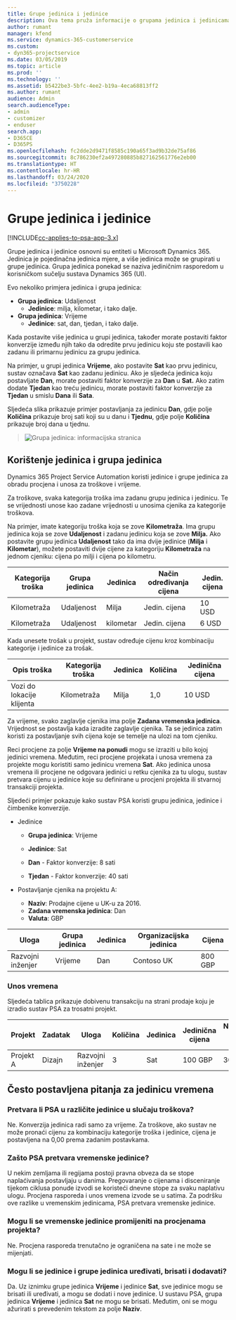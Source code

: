 ```yaml
---
title: Grupe jedinica i jedinice
description: Ova tema pruža informacije o grupama jedinica i jedinicama.
author: rumant
manager: kfend
ms.service: dynamics-365-customerservice
ms.custom:
- dyn365-projectservice
ms.date: 03/05/2019
ms.topic: article
ms.prod: ''
ms.technology: ''
ms.assetid: b5422be3-5bfc-4ee2-b19a-4eca68813ff2
ms.author: rumant
audience: Admin
search.audienceType:
- admin
- customizer
- enduser
search.app:
- D365CE
- D365PS
ms.openlocfilehash: fc2dde2d9471f8585c190a65f3ad9b32de75af86
ms.sourcegitcommit: 8c786230ef2a497280885b827162561776e2eb00
ms.translationtype: HT
ms.contentlocale: hr-HR
ms.lasthandoff: 03/24/2020
ms.locfileid: "3750228"
---
```

# <a name="unit-groups-and-units"></a>Grupe jedinica i jedinice

[!INCLUDE[cc-applies-to-psa-app-3.x](../includes/cc-applies-to-psa-app-3x.md)]

Grupe jedinica i jedinice osnovni su entiteti u Microsoft Dynamics 365. Jedinica je pojedinačna jedinica mjere, a više jedinica može se grupirati u grupe jedinica. Grupa jedinica ponekad se naziva jediničnim rasporedom u korisničkom sučelju sustava Dynamics 365 (UI). 

Evo nekoliko primjera jedinica i grupa jedinica:
 
- **Grupa jedinica**: Udaljenost 
    - **Jedinice**: milja, kilometar, i tako dalje.
- **Grupa jedinica**: Vrijeme
    - **Jedinice**: sat, dan, tjedan, i tako dalje. 

Kada postavite više jedinica u grupi jedinica, također morate postaviti faktor konverzije između njih tako da odredite prvu jedinicu koju ste postavili kao zadanu ili primarnu jedinicu za grupu jedinica. 

Na primjer, u grupi jedinica **Vrijeme**, ako postavite **Sat** kao prvu jedinicu, sustav označava **Sat** kao zadanu jedinicu. Ako je sljedeća jedinica koju postavljate **Dan**, morate postaviti faktor konverzije za **Dan** u **Sat.** Ako zatim dodate **Tjedan** kao treću jedinicu, morate postaviti faktor konverzije za **Tjedan** u smislu **Dana** ili **Sata**. 

Sljedeća slika prikazuje primjer postavljanja za jedinicu **Dan**, gdje polje **Količina** prikazuje broj sati koji su u danu i **Tjednu**, gdje polje **Količina** prikazuje broj dana u tjednu.

> ![Grupa jedinica: informacijska stranica](media/advanced-2.png)

## <a name="using-units-and-unit-groups"></a>Korištenje jedinica i grupa jedinica

Dynamics 365 Project Service Automation koristi jedinice i grupe jedinica za obradu procjena i unosa za troškove i vrijeme. 

Za troškove, svaka kategorija troška ima zadanu grupu jedinica i jedinicu. Te se vrijednosti unose kao zadane vrijednosti u unosima cjenika za kategorije troškova. 

Na primjer, imate kategoriju troška koja se zove **Kilometraža**. Ima grupu jedinica koja se zove **Udaljenost** i zadanu jedinicu koja se zove **Milja.** Ako postavite grupu jedinica **Udaljenost** tako da ima dvije jedinice (**Milja** i **Kilometar**), možete postaviti dvije cijene za kategoriju **Kilometraža** na jednom cjeniku: cijena po milji i cijena po kilometru.

| Kategorija troška  | Grupa jedinica  | Jedinica      | Način određivanja cijena  | Jedin. cijena  |
|-------------------|---------------|-----------|-------------------|-------------------|
| Kilometraža           | Udaljenost      | Milja      | Jedin. cijena    | 10 USD            |
| Kilometraža           | Udaljenost      | kilometar | Jedin. cijena    |  6 USD            |

Kada unesete trošak u projekt, sustav određuje cijenu kroz kombinaciju kategorije i jedinice za trošak. 

| Opis troška        | Kategorija troška  | Jedinica  | Količina  | Jedinična cijena   |
|----------------------------|---------------------|-------|-----------|----------------|
| Vozi do lokacije klijenta | Kilometraža             | Milja  | 1,0        | 10 USD         |

Za vrijeme, svako zaglavlje cjenika ima polje **Zadana vremenska jedinica**. Vrijednost se postavlja kada izradite zaglavlje cjenika. Ta se jedinica zatim koristi za postavljanje svih cijena koje se temelje na ulozi na tom cjeniku.

Reci procjene za polje **Vrijeme na ponudi** mogu se izraziti u bilo kojoj jedinici vremena. Međutim, reci procjene projekata i unosa vremena za projekte mogu koristiti samo jedinicu vremena **Sat**. Ako jedinica unosa vremena ili procjene ne odgovara jedinici u retku cjenika za tu ulogu, sustav pretvara cijenu u jedinice koje su definirane u procjeni projekta ili stvarnoj transakciji projekta.

Sljedeći primjer pokazuje kako sustav PSA koristi grupu jedinica, jedinice i čimbenike konverzije.
- Jedinice

   - **Grupa jedinica**: Vrijeme 
   - **Jedinice**: Sat 
    
    - **Dan** - Faktor konverzije: 8 sati       
    - **Tjedan** - Faktor konverzije: 40 sati  
        
- Postavljanje cjenika na projektu A:

    - **Naziv**: Prodajne cijene u UK-u za 2016. 
    - **Zadana vremenska jedinica**: Dan 
    - **Valuta**: GBP

| Uloga      | Grupa jedinica | Jedinica | Organizacijska jedinica | Cijena   |
|-----------|------------|------|---------------------|---------|
| Razvojni inženjer | Vrijeme       | Dan  | Contoso UK          | 800 GBP |

### <a name="time-entry"></a>Unos vremena

Sljedeća tablica prikazuje dobivenu transakciju na strani prodaje koju je izradio sustav PSA za trosatni projekt.


| Projekt   | Zadatak    | Uloga      | Količina | Jedinica  | Jedinična cijena | Nenaplaćeni iznos prodaje |
|-----------|---------|-----------|----------|-------|------------|-----------------------|
| Projekt A | Dizajn  | Razvojni inženjer | 3        | Sat  | 100 GBP    | 300 GBP               |

## <a name="time-unit-faq"></a>Često postavljena pitanja za jedinicu vremena

### <a name="does-psa-convert-to-different-units-in-the-case-of-expenses"></a>Pretvara li PSA u različite jedinice u slučaju troškova?
Ne. Konverzija jedinica radi samo za vrijeme. Za troškove, ako sustav ne može pronaći cijenu za kombinaciju kategorije troška i jedinice, cijena je postavljena na 0,00 prema zadanim postavkama.

### <a name="why-does-psa-convert-time-units"></a>Zašto PSA pretvara vremenske jedinice?
U nekim zemljama ili regijama postoji pravna obveza da se stope naplaćivanja postavljaju u danima. Pregovaranje o cijenama i disceniranje tijekom ciklusa ponude izvodi se koristeći dnevne stope za svaku naplativu ulogu. Procjena rasporeda i unos vremena izvode se u satima. Za podršku ove razlike u vremenskim jedinicama, PSA pretvara vremenske jedinice.

### <a name="can-time-units-be-changed-on-project-estimates"></a>Mogu li se vremenske jedinice promijeniti na procjenama projekta?
Ne. Procjena rasporeda trenutačno je ograničena na sate i ne može se mijenjati.

### <a name="can-units-and-unit-groups-be-edited-deleted-and-added"></a>Mogu li se jedinice i grupe jedinica uređivati, brisati i dodavati?
Da. Uz iznimku grupe jedinica **Vrijeme** i jedinice **Sat**, sve jedinice mogu se brisati ili uređivati, a mogu se dodati i nove jedinice. U sustavu PSA, grupa jedinica **Vrijeme** i jedinica **Sat** ne mogu se brisati. Međutim, oni se mogu ažurirati s prevedenim tekstom za polje **Naziv**.
